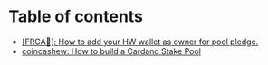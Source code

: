 # Table of contents

* [\[FRCA🍁\]: How to add your HW wallet as owner for pool pledge.](README.md)
* [coincashew: How to build a Cardano Stake Pool](how-to-build-a-cardano-stake-pool.md)

